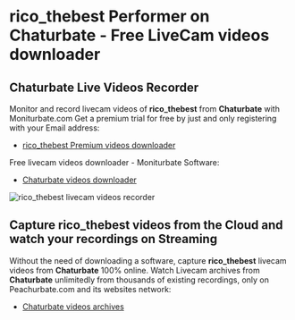 # rico_thebest Performer on Chaturbate - Free LiveCam videos downloader

## Chaturbate Live Videos Recorder

Monitor and record livecam videos of **rico_thebest** from **Chaturbate** with Moniturbate.com
Get a premium trial for free by just and only registering with your Email address:
* [rico_thebest Premium videos downloader](https://moniturbate.com/request-demo-licence-key.html)

Free livecam videos downloader - Moniturbate Software:
* [Chaturbate videos downloader](https://moniturbate.com/moniturbate-download-software.html)

![rico_thebest livecam videos recorder](https://peachurnet.com/templates/moniturbate-software.png)


## Capture rico_thebest videos from the Cloud and watch your recordings on Streaming

Without the need of downloading a software, capture **rico_thebest** livecam videos from **Chaturbate** 100% online.
Watch Livecam archives from **Chaturbate** unlimitedly from thousands of existing recordings, only on Peachurbate.com and its websites network:
* [Chaturbate videos archives](https://peachurnet.com/)